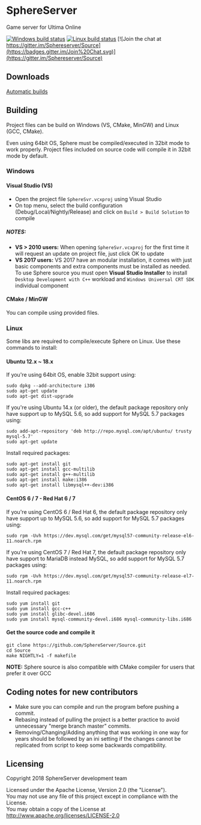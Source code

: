 # SphereServer
Game server for Ultima Online

[![Windows build status](https://ci.appveyor.com/api/projects/status/befpuqebq01caopi?svg=true)](https://ci.appveyor.com/project/coruja747/source)
[![Linux build status](https://travis-ci.org/Sphereserver/Source.svg?branch=master)](https://travis-ci.org/Sphereserver/Source)
[![Join the chat at https://gitter.im/Sphereserver/Source](https://badges.gitter.im/Join%20Chat.svg)](https://gitter.im/Sphereserver/Source)

## Downloads

[Automatic builds](https://forum.spherecommunity.net/sshare.php?srt=4)

## Building
Project files can be build on Windows (VS, CMake, MinGW) and Linux (GCC, CMake).

Even using 64bit OS, Sphere must be compiled/executed in 32bit mode to work properly. Project files included on source code will compile it in 32bit mode by default.

### Windows
#### Visual Studio (VS)
* Open the project file `SphereSvr.vcxproj` using Visual Studio
* On top menu, select the build configuration (Debug/Local/Nightly/Release) and click on `Build > Build Solution` to compile

##### NOTES:
* **VS > 2010 users:** When opening `SphereSvr.vcxproj` for the first time it will request an update on project file, just click OK to update
* **VS 2017 users:** VS 2017 have an modular installation, it comes with just basic components and extra components must be installed as needed. To use Sphere source you must open **Visual Studio Installer** to install `Desktop Development with C++` workload and `Windows Universal CRT SDK` individual component

#### CMake / MinGW
You can compile using provided files.

### Linux
Some libs are required to compile/execute Sphere on Linux. Use these commands to install:

#### Ubuntu 12.x ~ 18.x
If you're using 64bit OS, enable 32bit support using:
```
sudo dpkg --add-architecture i386
sudo apt-get update
sudo apt-get dist-upgrade
```
If you're using Ubuntu 14.x (or older), the default package repository only have support up to MySQL 5.6, so add support for MySQL 5.7 packages using:
```
sudo add-apt-repository 'deb http://repo.mysql.com/apt/ubuntu/ trusty mysql-5.7'
sudo apt-get update
```
Install required packages:
```
sudo apt-get install git
sudo apt-get install gcc-multilib
sudo apt-get install g++-multilib
sudo apt-get install make:i386
sudo apt-get install libmysql++-dev:i386
```

#### CentOS 6 / 7 - Red Hat 6 / 7
If you're using CentOS 6 / Red Hat 6, the default package repository only have support up to MySQL 5.6, so add support for MySQL 5.7 packages using:
```
sudo rpm -Uvh https://dev.mysql.com/get/mysql57-community-release-el6-11.noarch.rpm
```
If you're using CentOS 7 / Red Hat 7, the default package repository only have support to MariaDB instead MySQL, so add support for MySQL 5.7 packages using:
```
sudo rpm -Uvh https://dev.mysql.com/get/mysql57-community-release-el7-11.noarch.rpm
```
Install required packages:
```
sudo yum install git
sudo yum install gcc-c++
sudo yum install glibc-devel.i686
sudo yum install mysql-community-devel.i686 mysql-community-libs.i686
```

#### Get the source code and compile it
```
git clone https://github.com/SphereServer/Source.git
cd Source
make NIGHTLY=1 -f makefile
```
**NOTE:** Sphere source is also compatible with CMake compiler for users that prefer it over GCC

## Coding notes for new contributors
* Make sure you can compile and run the program before pushing a commit.
* Rebasing instead of pulling the project is a better practice to avoid unnecessary "merge branch master" commits.
* Removing/Changing/Adding anything that was working in one way for years should be followed by an ini setting if the changes cannot be replicated from script to keep some backwards compatibility.

## Licensing
Copyright 2018 SphereServer development team

Licensed under the Apache License, Version 2.0 (the "License").<br>
You may not use any file of this project except in compliance with the License.<br>
You may obtain a copy of the License at http://www.apache.org/licenses/LICENSE-2.0

